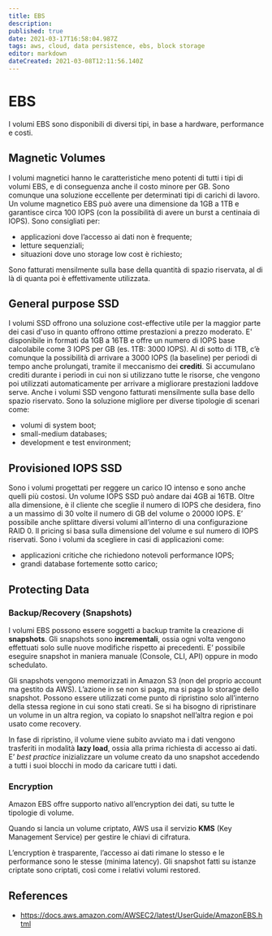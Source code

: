 ```yaml
---
title: EBS
description: 
published: true
date: 2021-03-17T16:58:04.987Z
tags: aws, cloud, data persistence, ebs, block storage
editor: markdown
dateCreated: 2021-03-08T12:11:56.140Z
---
```


# EBS

I volumi EBS sono disponibili di diversi tipi, in base a hardware, performance e costi.

## Magnetic Volumes

I volumi magnetici hanno le caratteristiche meno potenti di tutti i tipi di volumi EBS, e di conseguenza anche il costo minore per GB.
Sono comunque una soluzione eccellente per determinati tipi di carichi di lavoro. Un volume magnetico EBS può avere una dimensione da 1GB a 1TB e garantisce circa 100 IOPS (con la possibilità di avere un burst a centinaia di IOPS). 
Sono consigliati per:

- applicazioni dove l’accesso ai dati non è frequente;
- letture sequenziali;
- situazioni dove uno storage low cost è richiesto;

Sono fatturati mensilmente sulla base della quantità di spazio riservata, al di là di quanta poi è effettivamente utilizzata.

## General purpose SSD

I volumi SSD offrono una soluzione cost-effective utile per la maggior parte dei casi d'uso in quanto offrono ottime prestazioni a prezzo moderato.
E' disponibile in formati da 1GB a 16TB e offre un numero di IOPS base calcolabile come 3 IOPS per GB (es. 1TB: 3000 IOPS).
Al di sotto di 1TB, c’è comunque la possibilità di arrivare a 3000 IOPS (la baseline) per periodi di tempo anche prolungati, tramite il meccanismo dei **crediti**.
Si accumulano crediti durante i periodi in cui non si utilizzano tutte le risorse, che vengono poi utilizzati automaticamente per arrivare a migliorare prestazioni laddove serve.
Anche i volumi SSD vengono fatturati mensilmente sulla base dello spazio riservato. Sono la soluzione migliore per diverse tipologie di scenari come:

- volumi di system boot;
- small-medium databases;
- development e test environment;

## Provisioned IOPS SSD

Sono i volumi progettati per reggere un carico IO intenso e sono anche quelli più costosi.
Un volume IOPS SSD può andare dai 4GB ai 16TB. Oltre alla dimensione, è il cliente che sceglie il numero di IOPS che desidera, fino a un massimo di 30 volte il numero di GB del volume o 20000 IOPS. E’ possibile anche splittare diversi volumi all’interno di una configurazione RAID 0.
Il pricing si basa sulla dimensione del volume e sul numero di IOPS riservati.
Sono i volumi da scegliere in casi di applicazioni come:

- applicazioni critiche che richiedono notevoli performance IOPS;
- grandi database fortemente sotto carico;


## Protecting Data

### Backup/Recovery (Snapshots)

I volumi EBS possono essere soggetti a backup tramite la creazione di **snapshots**. Gli snapshots sono **incrementali**, ossia ogni volta vengono effettuati solo sulle nuove modifiche rispetto ai precedenti. E’ possibile eseguire snapshot in maniera manuale (Console, CLI, API) oppure in modo schedulato.

Gli snapshots vengono memorizzati in Amazon S3 (non del proprio account ma gestito da AWS). L’azione in se non si paga, ma si paga lo storage dello snapshot. Possono essere utilizzati come punto di ripristino solo all’interno della stessa regione in cui sono stati creati. 
Se si ha bisogno di ripristinare un volume in un altra region, va copiato lo snapshot nell’altra region e poi usato come recovery.

In fase di ripristino, il volume viene subito avviato ma i dati vengono trasferiti in modalità **lazy load**, ossia alla prima richiesta di accesso ai dati. E’ _best practice_ inizializzare un volume creato da uno snapshot accedendo a tutti i suoi blocchi in modo da caricare tutti i dati.

### Encryption

Amazon EBS offre supporto nativo all’encryption dei dati, su tutte le tipologie di volume.

Quando si lancia un volume criptato, AWS usa il servizio **KMS** (Key Management Service) per gestire le chiavi di cifratura.

L’encryption è trasparente, l’accesso ai dati rimane lo stesso e le performance sono le stesse (minima latency). Gli snapshot fatti su istanze criptate sono criptati, così come i relativi volumi restored.

## References

- https://docs.aws.amazon.com/AWSEC2/latest/UserGuide/AmazonEBS.html